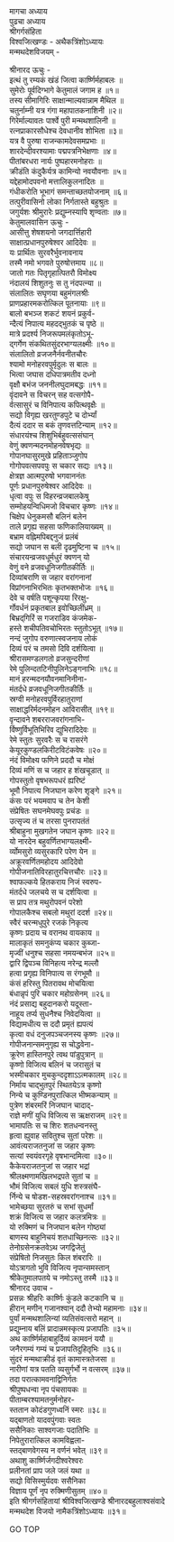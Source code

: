मागचा अध्याय  
पुढचा अध्याय  
श्रीगर्गसंहिता  
विश्वजित्खण्डः - अथैकत्रिंशोऽध्यायः  
मन्मथदेशविजयम् -  
  
श्रीनारद ऊचुः -  
इत्थं तु रम्यकं खंडं जित्वा कार्ष्णिर्महाबलः ॥  
सुमेरोः पूर्वदिग्भागे केतुमालं जगाम ह ॥१॥  
तस्य सीमागिरिः साक्षान्माल्यवान्नाम मैथिल ॥  
चतुर्नाम्नी यत्र गंगा महापातकनाशिनी ॥२॥  
गिरेर्माल्यावतः पार्श्वे पुरी मन्मथशालिनी ॥  
रत्नप्राकारसौधेश्च देवधानीव शोभिता ॥३॥  
यत्र वै पुरुषा राजन्कामदेवसमप्रभाः ॥  
शारदेन्दीवरश्यामाः पद्मपत्रनिभेक्षणाः ॥४॥  
पीतांबरधरा नार्यः पुष्पहारमनोहराः ॥  
क्रीडंति कंदुकैर्यत्र कामिन्यो नवयौवनाः ॥५॥  
यद्देहामोदपवनो मत्तालिकुलनादितः ॥  
गंधीकरोति भूभागं समन्ताच्छतयोजनाम् ॥६॥  
तत्पुरीवासिनो लोका निर्गतास्ते बहुश्रुतः ॥  
जगुर्यशः श्रीमुरारेः प्रद्युम्नस्यापि शृण्वताः ॥७॥  
केतुमालवासिन ऊचुः -  
आसीत्तु शेषशयनो जगदार्त्तिहारी  
     साक्षात्प्रधानपुरुषेश्वर आदिदेवः ॥  
यः प्रार्थितः सुरवरैर्भुवनावनाय  
     तस्मै नमो भगवते पुरुषोत्तमाय ॥८॥  
जातो गतः पितृगृहात्पितरौ विमोक्ष्य  
     नंदालयं शिशुतनुः स तु नंदपत्न्या ॥  
संलालितः सघृणया बहुमंगलश्रीः  
     प्राणप्रहारमकरोत्किल पूतनायाः ॥९॥  
बालो बभञ्ज शकटं शयनं प्रकुर्व-  
     न्दैत्यं निपात्य महदद्‌भुतकं च पृष्ठे ॥  
मात्रे प्रदर्श्य निजरूपमलंकृतोऽभू-  
     द्‌गर्गेण संकथितसुंदरभाग्यलक्ष्मीः ॥१०॥  
संलालितो व्रजजनैर्नवनीतचौरः  
     श्यामो मनोहरवपुर्मृदुलः स बालः ॥  
भित्वा जघास दधिपात्रमतीव दध्नो  
     वृक्षौ बभंज जननीलघुदामबद्धः ॥११॥  
वृंदावने स विचरन् सह वत्सगोपै-  
     र्वत्सासुरं च विनिपात्य कपित्थवृक्षैः ॥  
सद्यो विगृह्य खरतुण्डपुटे च दोर्भ्यां  
     दैत्यं ददार स बकं तृणवत्तटिन्याम् ॥१२॥  
संधारयंश्च शिशुभिर्बहुवत्ससंघान्  
     वेणुं क्वणन्मदनमोहनवेषभृद्यः ॥  
गोपानघासुरमुखे प्रहिताञ्जुगोप  
     गोगोपवत्सपवपुः स चकार सद्यः ॥१३॥  
क्षेत्रज्ञ आत्मपुरुषो भगवाननंतः  
     पूर्णः प्रधानपुरुषेश्वर आदिदेवः ॥  
धृत्वा वपुः स विहरन्व्रजबालकेषु  
     सम्मोहयन्विधिमजो विचचार कृष्णः ॥१४॥  
चिक्षेप धेनुकमसौ बलिनं बलेन  
     ताले प्रगृह्य सहसा फणिकालियाख्यम् ॥  
बभ्राम वह्निमपिबद्दनुजं प्रलंबं  
     सद्यो जघान स बली दृढमुष्टिना च ॥१५॥  
संचारयन्व्रजवधूर्मधुरं क्वणन् यो  
     वेणुं वने व्रजवधूनिजगीतकीर्तिः ॥  
दिव्यांबराणि स जहार वरांगनानां  
     विप्रांगनाभिरभितः कृतभक्तभोजः ॥१६॥  
देवे च वर्षति पशून्कृपया रिरक्षु-  
     र्गोवर्धनं प्रकृतबाल इवोच्छिलींध्रम् ॥  
बिभ्रद्‌गिरिं स गजराडिव कंजमेक-  
     हस्ते शचीपतिवचोभिरतः स्तुतोऽभूत् ॥१७॥  
नन्दं जुगोप वरुणात्स्वजनाय लोकं  
     दिव्यं परं च तमसो दिवि दर्शयित्वा ॥  
श्रीरासमण्डलगतो व्रजसुन्दरीणां  
     रेमे पुलिन्दतटिनीपुलिनेऽङ्‌गनाभिः ॥१८॥  
मानं हरन्मदनयौवनमानिनीना-  
     मंतर्दधे व्रजवधूनिजगीतकीर्तिः ॥  
स्रग्वी मनोहरवपुर्विरहातुराणां  
     साक्षाद्धरिर्मदनमोहन आविरासीत् ॥१९॥  
वृन्दावने शबरराजवरांगनाभि-  
     र्विष्णुर्विभूतिभिरिव द्युभिरादिदेवः ॥  
रेमे स्तुतः सुरवरैः स च रासरंगे  
     केयूरकुण्डलकिरीटविटंकवेषः ॥२०॥  
नंदं विमोक्ष्य फणिने प्रददौ च मोक्षं  
     दिव्यं मणिं स च जहार ह शंखचूडात् ॥  
गोपस्तुतो वृषभरूपधरं ह्यरिष्टं  
     भूमौ निपात्य निजघान करेण शृङ्गे ॥२१॥  
कंसः परं भयमवाप च तेन केशी  
     संप्रेषितः सघनमेघवपुः प्रचंडः ॥  
उत्सृज्य तं च तरसा पुनरापतंतं  
     श्रीबाहुना मुखगतेन जघान कृष्णः ॥२२॥  
यो नारदेन बहुवर्णितभाग्यलक्ष्मी-  
     र्व्योमसुरो व्यसुरकारि परेण येन ॥  
अक्रूरवर्णितमहोदय आदिदेवो  
     गोपीजनातिविरहातुरचित्तचौरः ॥२३॥  
श्वाफल्कये हितकराय निजं स्वरुप-  
     मंतर्दधे जलचये स च दर्शयित्वा ॥  
स प्राप तत्र मथुरोपवनं परेशो  
     गोपालकैश्च सबलो मथुरां ददर्श ॥२४॥  
स्वैरं चरन्मधुपुरे रजकं निकृत्य  
     कृष्णः प्रदाय च वरानथ वायकाय ॥  
मालाकृतं समनुकंप्य चकार कुब्जा-  
     मृज्वीं धनुश्च सहसा नमयन्बभंज ॥२५॥  
द्वारि द्विपञ्च विनिहत्य नरेन्द्र मल्लौ  
     हत्वा प्रगृह्य विनिपात्य स रंगभूमौ ॥  
कंसं हरिस्तु पितरावथ मोचयित्वा  
     बंधान्नृपं पुरि चकार महोग्रसेनम् ॥२६॥  
नंदं प्रसाद्य बहुदानकरो यदूस्ता-  
     नाहूय तर्प्य सुधनैश्च निवेदयित्वा ॥  
विद्यामधीत्य स ददौ प्रमृतं ह्यपत्यं  
     कृत्वा वधं दनुजपञ्चजनस्य कृष्णः ॥२७॥  
गोपीजनान्समनुगृह्य स चोद्धवेना-  
     क्रूरेण हास्तिनपुरे त्वथ पांडुपुत्रान् ॥  
कृष्णो विजित्य बलिनं च जरासुतं च  
     भस्मीचकार मुचकुन्ददृशाऽऽत्मकालम् ॥२८॥  
निर्माय चाद्भुतपुरं स्थितयेऽत्र कृष्णो  
     निन्ये च कुण्डिनपुरात्किल भीष्मकन्याम् ॥  
पुत्रेण शंबरमरिं निजघान चादाद्‌-  
     राज्ञे मणीं युधि विजित्य स ऋक्षराजम् ॥२९॥  
भामापतिः स च शिरः शतधन्वनस्तु  
     हृत्वा ह्युवाह सवितुश्च सुतां परेशः ॥  
आवंत्यराजतनुजां स जहार कृष्णः  
     सत्यां स्वयंवरगृहे वृषभान्दमित्वा ॥३०॥  
कैकेयराजतनुजां स जहार भद्रां  
     श्रीलक्ष्मणामखिलभद्रपते सुतां च ॥  
भौमं विजित्य सबलं युधि शस्त्रसंघै-  
     र्निन्ये च षोडश-सहस्रवरांगनाश्च ॥३१॥  
भामेच्छया सुरतरुं च सभां सुधर्मां  
     शक्रं विजित्य स जहार कलत्रमित्रः ॥  
यो रुक्मिणं च निजघान बलेन गोष्ठ्यां  
     बाणस्य बाहुनिचयं शतधाच्छिनत्सः ॥३२॥  
तेनोग्रसेनक्रतवेऽथ जगद्विजेतुं  
     संप्रेषितो निजसुतः किल शंबरारिः ॥  
योऽत्रागतो भुवि विजित्य नृपान्समस्तान्  
     श्रीकेतुमालपतये च नमोऽस्तु तस्मै ॥३३॥  
श्रीनारद उवाच -  
प्रसन्नः श्रीहरिः कार्ष्णिः कुंडले कटकानि च ॥  
हीरान् मणीन् गजानश्वान् ददौ तेभ्यो महामनाः ॥३४॥  
पुर्यां मन्मथशालिन्यां व्यतिसंवत्सरो महान् ॥  
प्रद्युम्नाय बलिं प्रादान्नमस्कृत्य प्रजापतिः ॥३५॥  
अथ कार्ष्णिर्महाबाहुर्दिव्यं कामवनं ययौ ॥  
जनैरगम्यं गम्यं च प्रजापतिदुहितृभिः ॥३६॥  
सुंदरं मन्मथाक्रीडं वृतं कामास्त्रतेजसा ॥  
नारीणां यत्र पतति व्यसुर्गर्भो न वत्सरम् ॥३७॥  
तदा परात्कामवनाद्विनिर्गतः  
     श्रीपुष्पधन्वा नृप पंचसायकः ॥  
पीताम्बरश्यामतनुर्मनोहर-  
     स्ततान कोदंडगुणध्वनिं स्मरः ॥३८॥  
यद्‌बाणतो यादवपुंगवाः स्वतः  
     ससैनिकाः साश्वगजाः पदातिभिः ॥  
निपेतुरारात्किल कामविह्वला-  
     स्तद्‌बाणवेगस्य न वर्णनं भवेत् ॥३९॥  
अथाशु कार्ष्णिर्जगदीश्वरेश्वरः  
     प्रलीनतां प्राप जले जलं यथा ॥  
सद्यो विसिस्मुर्यदवः ससैनिका  
     विज्ञाय पूर्णं नृप रुक्मिणीसुतम् ॥४०॥  
इति श्रीगर्गसंहितायां श्रीविश्वजित्खण्डे श्रीनारदबहुलाश्वसंवादे  
मन्मथदेश विजयो नामैकत्रिंशोऽध्यायः ॥३१॥  
  
GO TOP

